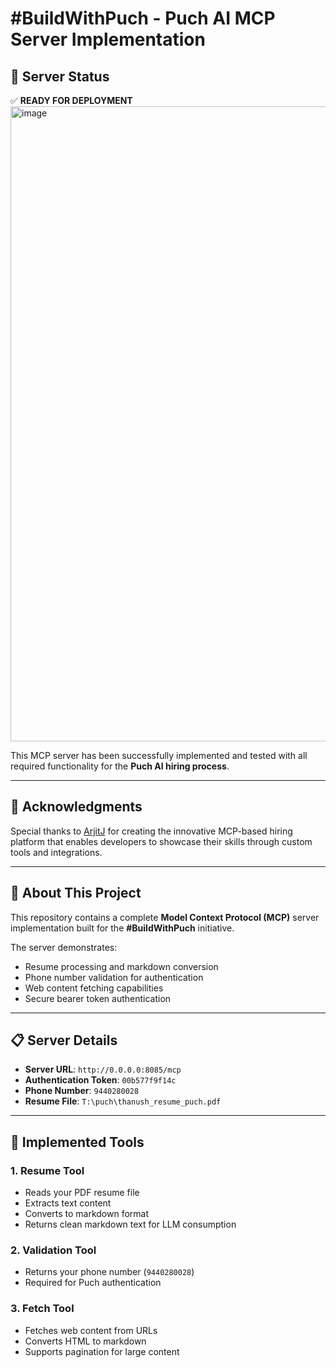 # #BuildWithPuch - Puch AI MCP Server Implementation

## 🚀 Server Status
✅ **READY FOR DEPLOYMENT**
<img width="1480" height="1016" alt="image" src="https://github.com/user-attachments/assets/c1b24dcd-b3ed-4c4c-a2f8-312f1282d426" />


This MCP server has been successfully implemented and tested with all required functionality for the **Puch AI hiring process**.

---

## 🙏 Acknowledgments
Special thanks to [ArjitJ](https://github.com/ArjitJ) for creating the innovative MCP-based hiring platform that enables developers to showcase their skills through custom tools and integrations.

---

## 🌟 About This Project
This repository contains a complete **Model Context Protocol (MCP)** server implementation built for the **#BuildWithPuch** initiative.

The server demonstrates:
- Resume processing and markdown conversion  
- Phone number validation for authentication  
- Web content fetching capabilities  
- Secure bearer token authentication  

---

## 📋 Server Details
- **Server URL**: `http://0.0.0.0:8085/mcp`  
- **Authentication Token**: `00b577f9f14c`  
- **Phone Number**: `9440280028`  
- **Resume File**: `T:\puch\thanush_resume_puch.pdf`  

---

## 🔧 Implemented Tools

### 1. Resume Tool
- Reads your PDF resume file  
- Extracts text content  
- Converts to markdown format  
- Returns clean markdown text for LLM consumption  

### 2. Validation Tool
- Returns your phone number (`9440280028`)  
- Required for Puch authentication  

### 3. Fetch Tool
- Fetches web content from URLs  
- Converts HTML to markdown  
- Supports pagination for large content  


